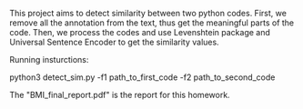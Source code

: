 This project aims to detect similarity between two python codes. First, we remove all the annotation from the text, thus get the meaningful parts of the code. Then, we process the codes and use Levenshtein package and Universal Sentence Encoder to get the similarity values.  

Running insturctions:

python3 detect_sim.py -f1 path_to_first_code -f2 path_to_second_code

The "BMI_final_report.pdf" is the report for this homework.
